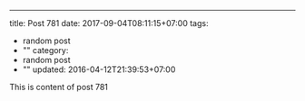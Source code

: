 ---
title: Post 781
date: 2017-09-04T08:11:15+07:00
tags:
  - random post
  - ""
category:
  - random post
  - ""
updated: 2016-04-12T21:39:53+07:00

This is content of post 781